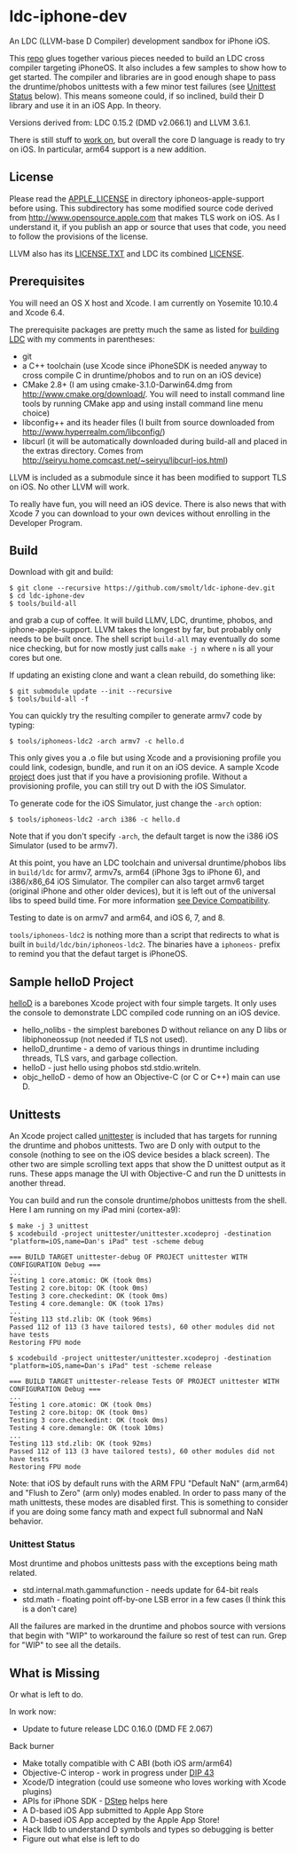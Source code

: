 # ldc-iphone-dev
An LDC (LLVM-base D Compiler) development sandbox for iPhone iOS.

This [repo](https://github.com/smolt/ldc-iphone-dev) glues together various pieces needed to build an LDC cross compiler targeting iPhoneOS.  It also includes a few samples to show how to get started.  The compiler and libraries are in good enough shape to pass the druntime/phobos unittests with a few minor test failures (see [Unittest Status](#unittest-status) below).  This means someone could, if so inclined, build their D library and use it in an iOS App.  In theory.

Versions derived from: LDC 0.15.2 (DMD v2.066.1) and LLVM 3.6.1.

There is still stuff to [work on](#what-is-missing), but overall the core D language is ready to try on iOS.  In particular, arm64 support is a new addition.

## License 
Please read the [APPLE_LICENSE](https://github.com/smolt/iphoneos-apple-support/blob/master/APPLE_LICENSE) in directory iphoneos-apple-support before using.  This subdirectory has some modified source code derived from http://www.opensource.apple.com that makes TLS work on iOS.  As I understand it, if you publish an app or source that uses that code, you need to follow the provisions of the license.

LLVM also has its [LICENSE.TXT](https://github.com/smolt/llvm/blob/ios/LICENSE.TXT) and LDC its combined [LICENSE](https://github.com/smolt/ldc/blob/ios/LICENSE).

## Prerequisites
You will need an OS X host and Xcode.  I am currently on Yosemite 10.10.4 and Xcode 6.4.

The prerequisite packages are pretty much the same as listed for [building LDC](http://wiki.dlang.org/Building_LDC_from_source) with my comments in parentheses:

- git
- a C++ toolchain (use Xcode since iPhoneSDK is needed anyway to cross compile C in druntime/phobos and to run on an iOS device)
- CMake 2.8+ (I am using cmake-3.1.0-Darwin64.dmg from http://www.cmake.org/download/.  You will need to install command line tools by running CMake app and using install command line menu choice)
- libconfig++ and its header files (I built from source downloaded from http://www.hyperrealm.com/libconfig/)
- libcurl (it will be automatically downloaded during build-all and placed in the
  extras directory.  Comes from http://seiryu.home.comcast.net/~seiryu/libcurl-ios.html)

LLVM is included as a submodule since it has been modified to support TLS on iOS.  No other LLVM will work.

To really have fun, you will need an iOS device.  There is also news
that with Xcode 7 you can download to your own devices without
enrolling in the Developer Program.

## Build
Download with git and build:

```
$ git clone --recursive https://github.com/smolt/ldc-iphone-dev.git
$ cd ldc-iphone-dev
$ tools/build-all
```

and grab a cup of coffee.  It will build LLMV, LDC, druntime, phobos,
and iphone-apple-support.  LLVM takes the longest by far, but probably
only needs to be built once.  The shell script `build-all` may eventually do some nice checking, but for now mostly just calls `make -j n` where `n` is all your cores but one.

If updating an existing clone and want a clean rebuild, do something like:

```
$ git submodule update --init --recursive
$ tools/build-all -f
```

You can quickly try the resulting compiler to generate armv7 code by typing:

```
$ tools/iphoneos-ldc2 -arch armv7 -c hello.d
```

This only gives you a .o file but using Xcode and a provisioning profile you could link, codesign, bundle, and run it on an iOS device.  A sample Xcode [project](#sample-hellod-project) does just that if you have a provisioning profile.
Without a provisioning profile, you can still try out D with the iOS Simulator.

To generate code for the iOS Simulator, just change the `-arch`
option:

```
$ tools/iphoneos-ldc2 -arch i386 -c hello.d
```

Note that if you don't specify `-arch`, the default target is now the i386
iOS Simulator (used to be armv7).

At this point, you have an LDC toolchain and universal druntime/phobos libs
in `build/ldc` for armv7, armv7s, arm64 (iPhone 3gs to iPhone 6),
and i386/x86_64 iOS Simulator.  The compiler can also target armv6 target
(original iPhone and other older devices), but it is left out of the
universal libs to speed build time.  For more
information
[see Device Compatibility](https://developer.apple.com/library/ios/documentation/DeviceInformation/Reference/iOSDeviceCompatibility/DeviceCompatibilityMatrix/DeviceCompatibilityMatrix.html).

Testing to date is on armv7 and arm64, and iOS 6, 7, and 8.

`tools/iphoneos-ldc2` is nothing more than a script that redirects to what
is built in `build/ldc/bin/iphoneos-ldc2`.  The binaries have a
`iphoneos-` prefix to remind you that the defaut target is iPhoneOS.

## Sample helloD Project
[helloD](https://github.com/smolt/ldc-iphone-dev/tree/master/helloD) is a barebones Xcode project with four simple targets.  It only uses the console to demonstrate LDC compiled code running on an iOS device.

- hello_nolibs - the simplest barebones D without reliance on any D libs or libiphoneossup (not needed if TLS not used).
- helloD_druntime - a demo of various things in druntime including threads, TLS vars, and garbage collection.
- helloD - just hello using phobos std.stdio.writeln.
- objc_helloD - demo of how an Objective-C (or C or C++) main can use D.

## Unittests
An Xcode project called [unittester](https://github.com/smolt/ldc-iphone-dev/tree/master/unittester) is included that has targets for running the druntime and phobos unittests.  Two are D only with output to the console (nothing to see on the iOS device besides a black screen).  The other two are simple scrolling text apps that show the D unittest output as it runs.  These apps manage the UI with Objective-C and run the D unittests in another thread.

You can build and run the console druntime/phobos unittests from the shell.  Here I am running on my iPad mini (cortex-a9):

```
$ make -j 3 unittest
$ xcodebuild -project unittester/unittester.xcodeproj -destination "platform=iOS,name=Dan's iPad" test -scheme debug

=== BUILD TARGET unittester-debug OF PROJECT unittester WITH CONFIGURATION Debug ===
...
Testing 1 core.atomic: OK (took 0ms)
Testing 2 core.bitop: OK (took 0ms)
Testing 3 core.checkedint: OK (took 0ms)
Testing 4 core.demangle: OK (took 17ms)
...
Testing 113 std.zlib: OK (took 96ms)
Passed 112 of 113 (3 have tailored tests), 60 other modules did not have tests
Restoring FPU mode

$ xcodebuild -project unittester/unittester.xcodeproj -destination "platform=iOS,name=Dan's iPad" test -scheme release

=== BUILD TARGET unittester-release Tests OF PROJECT unittester WITH CONFIGURATION Debug ===
...
Testing 1 core.atomic: OK (took 0ms)
Testing 2 core.bitop: OK (took 0ms)
Testing 3 core.checkedint: OK (took 0ms)
Testing 4 core.demangle: OK (took 10ms)
...
Testing 113 std.zlib: OK (took 92ms)
Passed 112 of 113 (3 have tailored tests), 60 other modules did not have tests
Restoring FPU mode
```

Note: that iOS by default runs with the ARM FPU "Default NaN" (arm,arm64) and "Flush to Zero" (arm only) modes enabled.  In order to pass many of the math unittests, these modes are disabled first.  This is something to consider if you are doing some fancy math and expect full subnormal and NaN behavior.

### Unittest Status
Most druntime and phobos unittests pass with the exceptions being math
related.

- std.internal.math.gammafunction - needs update for 64-bit reals
- std.math - floating point off-by-one LSB error in a few cases (I think this is a don't care)

All the failures are marked in the druntime and phobos source with
versions that begin with "WIP" to workaround the failure so rest of
test can run.  Grep for "WIP" to see all the details.

## What is Missing
Or what is left to do.

In work now:
- Update to future release LDC 0.16.0 (DMD FE 2.067)

Back burner
- Make totally compatible with C ABI (both iOS arm/arm64)
- Objective-C interop - work in progress under [DIP 43](http://wiki.dlang.org/DIP43)
- Xcode/D integration (could use someone who loves working with Xcode plugins)
- APIs for iPhone SDK - [DStep](https://github.com/jacob-carlborg/dstep) helps here
- A D-based iOS App submitted to Apple App Store
- A D-based iOS App accepted by the Apple App Store!
- Hack lldb to understand D symbols and types so debugging is better
- Figure out what else is left to do
